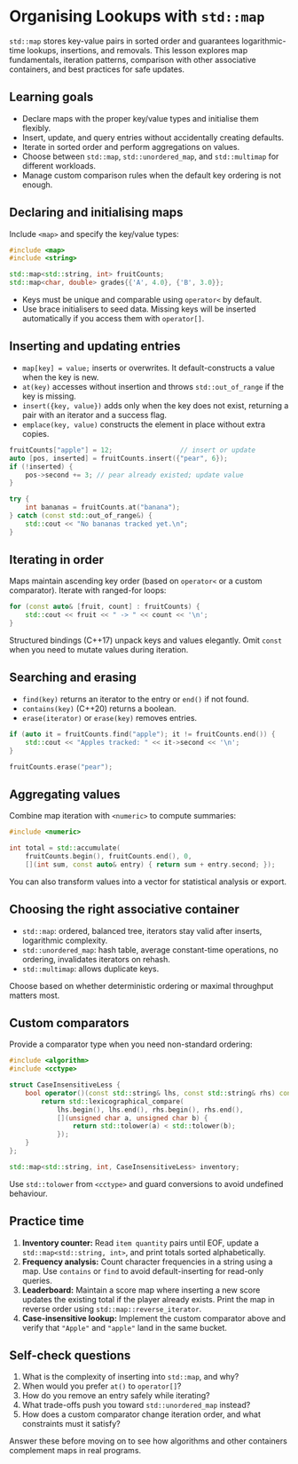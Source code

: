 # Organising Lookups with `std::map`

`std::map` stores key-value pairs in sorted order and guarantees logarithmic-time lookups, insertions, and removals. This lesson explores map fundamentals, iteration patterns, comparison with other associative containers, and best practices for safe updates.

## Learning goals

- Declare maps with the proper key/value types and initialise them flexibly.
- Insert, update, and query entries without accidentally creating defaults.
- Iterate in sorted order and perform aggregations on values.
- Choose between `std::map`, `std::unordered_map`, and `std::multimap` for different workloads.
- Manage custom comparison rules when the default key ordering is not enough.

## Declaring and initialising maps

Include `<map>` and specify the key/value types:

```cpp
#include <map>
#include <string>

std::map<std::string, int> fruitCounts;
std::map<char, double> grades{{'A', 4.0}, {'B', 3.0}};
```

- Keys must be unique and comparable using `operator<` by default.
- Use brace initialisers to seed data. Missing keys will be inserted automatically if you access them with `operator[]`.

## Inserting and updating entries

- `map[key] = value;` inserts or overwrites. It default-constructs a value when the key is new.
- `at(key)` accesses without insertion and throws `std::out_of_range` if the key is missing.
- `insert({key, value})` adds only when the key does not exist, returning a pair with an iterator and a success flag.
- `emplace(key, value)` constructs the element in place without extra copies.

```cpp
fruitCounts["apple"] = 12;                 // insert or update
auto [pos, inserted] = fruitCounts.insert({"pear", 6});
if (!inserted) {
    pos->second += 3; // pear already existed; update value
}

try {
    int bananas = fruitCounts.at("banana");
} catch (const std::out_of_range&) {
    std::cout << "No bananas tracked yet.\n";
}
```

## Iterating in order

Maps maintain ascending key order (based on `operator<` or a custom comparator). Iterate with ranged-for loops:

```cpp
for (const auto& [fruit, count] : fruitCounts) {
    std::cout << fruit << " -> " << count << '\n';
}
```

Structured bindings (C++17) unpack keys and values elegantly. Omit `const` when you need to mutate values during iteration.

## Searching and erasing

- `find(key)` returns an iterator to the entry or `end()` if not found.
- `contains(key)` (C++20) returns a boolean.
- `erase(iterator)` or `erase(key)` removes entries.

```cpp
if (auto it = fruitCounts.find("apple"); it != fruitCounts.end()) {
    std::cout << "Apples tracked: " << it->second << '\n';
}

fruitCounts.erase("pear");
```

## Aggregating values

Combine map iteration with `<numeric>` to compute summaries:

```cpp
#include <numeric>

int total = std::accumulate(
    fruitCounts.begin(), fruitCounts.end(), 0,
    [](int sum, const auto& entry) { return sum + entry.second; });
```

You can also transform values into a vector for statistical analysis or export.

## Choosing the right associative container

- `std::map`: ordered, balanced tree, iterators stay valid after inserts, logarithmic complexity.
- `std::unordered_map`: hash table, average constant-time operations, no ordering, invalidates iterators on rehash.
- `std::multimap`: allows duplicate keys.

Choose based on whether deterministic ordering or maximal throughput matters most.

## Custom comparators

Provide a comparator type when you need non-standard ordering:

```cpp
#include <algorithm>
#include <cctype>

struct CaseInsensitiveLess {
    bool operator()(const std::string& lhs, const std::string& rhs) const {
        return std::lexicographical_compare(
            lhs.begin(), lhs.end(), rhs.begin(), rhs.end(),
            [](unsigned char a, unsigned char b) {
                return std::tolower(a) < std::tolower(b);
            });
    }
};

std::map<std::string, int, CaseInsensitiveLess> inventory;
```

Use `std::tolower` from `<cctype>` and guard conversions to avoid undefined behaviour.

## Practice time

1. **Inventory counter:** Read `item quantity` pairs until EOF, update a `std::map<std::string, int>`, and print totals sorted alphabetically.
2. **Frequency analysis:** Count character frequencies in a string using a map. Use `contains` or `find` to avoid default-inserting for read-only queries.
3. **Leaderboard:** Maintain a score map where inserting a new score updates the existing total if the player already exists. Print the map in reverse order using `std::map::reverse_iterator`.
4. **Case-insensitive lookup:** Implement the custom comparator above and verify that `"Apple"` and `"apple"` land in the same bucket.

## Self-check questions

1. What is the complexity of inserting into `std::map`, and why?
2. When would you prefer `at()` to `operator[]`?
3. How do you remove an entry safely while iterating?
4. What trade-offs push you toward `std::unordered_map` instead?
5. How does a custom comparator change iteration order, and what constraints must it satisfy?

Answer these before moving on to see how algorithms and other containers complement maps in real programs.
